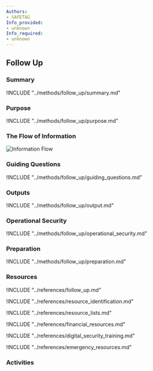 ```yaml
---
Authors:
- SAFETAG
Info_provided:
- unknown
Info_required:
- unknown
---
```


## Follow Up

### Summary
!INCLUDE "../methods/follow_up/summary.md"

### Purpose
!INCLUDE "../methods/follow_up/purpose.md"

### The Flow of Information
![ Information Flow](images/info_flows/follow_up.svg)

### Guiding Questions
!INCLUDE "../methods/follow_up/guiding_questions.md"




### Outputs
!INCLUDE "../methods/follow_up/output.md"

### Operational Security
!INCLUDE "../methods/follow_up/operational_security.md"

### Preparation
!INCLUDE "../methods/follow_up/preparation.md"




### Resources
<div class="greybox">
!INCLUDE "../references/follow_up.md"

!INCLUDE "../references/resource_identification.md"

!INCLUDE "../references/resource_lists.md"

!INCLUDE "../references/financial_resources.md"

!INCLUDE "../references/digital_security_training.md"

!INCLUDE "../references/emergency_resources.md"
</div>

### Activities